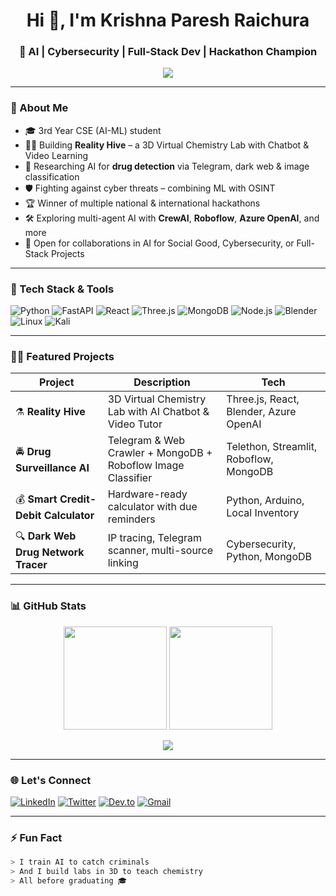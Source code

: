 <h1 align="center">Hi 👋, I'm Krishna Paresh Raichura</h1>
<h3 align="center">🚀 AI | Cybersecurity | Full-Stack Dev | Hackathon Champion</h3>

<p align="center">
  <img src="https://readme-typing-svg.demolab.com/?lines=Machine+Learning+Enthusiast;AI+for+Good+Believer;Cybersecurity+Analyst;Hackathon+Winner+🧠;3D+Lab+Builder+in+Blender;Let's+Build+the+Future+Together!&center=true&width=500&height=45&font=Fira%20Code&pause=1000&color=F70000&vCenter=true" />
</p>

---

### 🧠 About Me

- 🎓 3rd Year CSE (AI-ML) student  
- 👨‍💻 Building **Reality Hive** – a 3D Virtual Chemistry Lab with Chatbot & Video Learning  
- 🧪 Researching AI for **drug detection** via Telegram, dark web & image classification  
- 🛡️ Fighting against cyber threats – combining ML with OSINT  
- 🏆 Winner of multiple national & international hackathons  
- 🛠️ Exploring multi-agent AI with **CrewAI**, **Roboflow**, **Azure OpenAI**, and more  
- 🤝 Open for collaborations in AI for Social Good, Cybersecurity, or Full-Stack Projects

---

### 🧰 Tech Stack & Tools

![Python](https://img.shields.io/badge/Python-%2314354C.svg?style=flat&logo=python&logoColor=white)
![FastAPI](https://img.shields.io/badge/fastapi-%23009688.svg?style=flat&logo=fastapi&logoColor=white)
![React](https://img.shields.io/badge/React-%2320232a.svg?style=flat&logo=react&logoColor=%2361DAFB)
![Three.js](https://img.shields.io/badge/Three.js-black?style=flat&logo=three.js&logoColor=white)
![MongoDB](https://img.shields.io/badge/MongoDB-%234ea94b.svg?style=flat&logo=mongodb&logoColor=white)
![Node.js](https://img.shields.io/badge/Node.js-339933?style=flat&logo=nodedotjs&logoColor=white)
![Blender](https://img.shields.io/badge/Blender-F5792A?style=flat&logo=blender&logoColor=white)
![Linux](https://img.shields.io/badge/Linux-FCC624?style=flat&logo=linux&logoColor=black)
![Kali](https://img.shields.io/badge/Kali_Linux-557C94?style=flat&logo=kalilinux&logoColor=white)

---

### 🧑‍🚀 Featured Projects

| Project | Description | Tech |
|--------|-------------|------|
| ⚗️ **Reality Hive** | 3D Virtual Chemistry Lab with AI Chatbot & Video Tutor | Three.js, React, Blender, Azure OpenAI |
| 🚔 **Drug Surveillance AI** | Telegram & Web Crawler + MongoDB + Roboflow Image Classifier | Telethon, Streamlit, Roboflow, MongoDB |
| 💰 **Smart Credit-Debit Calculator** | Hardware-ready calculator with due reminders | Python, Arduino, Local Inventory |
| 🔍 **Dark Web Drug Network Tracer** | IP tracing, Telegram scanner, multi-source linking | Cybersecurity, Python, MongoDB |

---

### 📊 GitHub Stats

<p align="center">
  <img src="https://github-readme-stats.vercel.app/api?username=KrishnaPareshRaichura&show_icons=true&theme=radical" height="165" />
  <img src="https://github-readme-stats.vercel.app/api/top-langs/?username=KrishnaPareshRaichura&layout=compact&theme=radical" height="165" />
</p>

<p align="center">
  <img src="https://streak-stats.demolab.com?user=KrishnaPareshRaichura&theme=radical&hide_border=true&date_format=j%20M%5B%20Y%5D" />
</p>

---

### 🌐 Let's Connect

[![LinkedIn](https://img.shields.io/badge/-LinkedIn-0077B5?style=flat&logo=linkedin&logoColor=white)](https://www.linkedin.com/in/krishna-paresh-raichura)
[![Twitter](https://img.shields.io/badge/-Twitter-1DA1F2?style=flat&logo=twitter&logoColor=white)](https://twitter.com/)
[![Dev.to](https://img.shields.io/badge/-Dev.to-000000?style=flat&logo=devdotto&logoColor=white)](https://dev.to/)
[![Gmail](https://img.shields.io/badge/-krishnaraichura.cse@gmail.com-D14836?style=flat&logo=gmail&logoColor=white)](mailto:krishnaraichura.cse@gmail.com)

---

### ⚡ Fun Fact
```bash
> I train AI to catch criminals
> And I build labs in 3D to teach chemistry
> All before graduating 🎓
